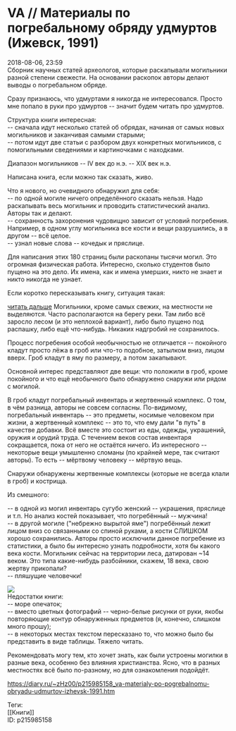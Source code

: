 VA // Материалы по погребальному обряду удмуртов (Ижевск, 1991)
================================================================

   
 2018-08-06, 23:59   
  Сборник научных статей археологов, которые раскапывали могильники разной степени свежести. На основании раскопок авторы делают выводы о погребальном обряде.   
   
 Сразу признаюсь, что удмуртами я никогда не интересовался. Просто мне попало в руки про удмуртов -- значит будем читать про удмуртов.   
   
 Структура книги интересная:   
 -- сначала идут несколько статей об обрядах, начиная от самых новых могильников и заканчивая самыми старыми;   
 -- потом идут две статьи с разбором двух конкретных могильников, с помогильными сведениями и картиночками с находками.   
   
 Диапазон могильников -- IV век до н.э. -- XIX век н.э.   
   
 Написана книга, если можно так сказать, живо.   
   
 Что я нового, но очевидного обнаружил для себя:   
 -- по одной могиле ничего определённого сказать нельзя. Надо раскапывать весь могильник и проводить статистический анализ. Авторы так и делают.   
 -- сохранность захоронения чудовищно зависит от условий погребения. Например, в одном углу могильника все кости и вещи разрушились, а в другом -- всё целое.   
 -- узнал новые слова -- кочедык и пряслице.   
   
 Для написания этих 180 страниц были раскопаны тысячи могил. Это огромная физическая работа. Интересно, сколько студентов было пущено на это дело. Их имена, как и имена умерших, никто не знает и никто никогда не узнает.   
   
 Если коротко пересказывать книгу, ситуация такая:   
   
  [читать дальше](https://zHz00.diary.ru/p215985158.htm?index=1#linkmore215985158m1)    Могильники, кроме самых свежих, на местности не выделяются. Часто располагаются на берегу реки. Там либо всё заросло лесом (и это неплохой вариант), либо было пущено под распашку, либо ещё что-нибудь. Никаких надгробий не сохранилось.   
   
 Процесс погребения особой необычностью не отличается -- покойного кладут просто лёжа в гроб или что-то подобное, затылком вниз, лицом вверх. Гроб кладут в яму по размеру, а потом закапывают.   
   
 Основной интерес представляют две вещи: что положили в гроб, кроме покойного и что ещё необычного было обнаружено снаружи или рядом с могилой.   
   
 В гроб кладут погребальный инвентарь и жертвенный комплекс. О том, в чём разница, авторы не совсем согласны. По-видимому, погребальный инвентарь -- это предметы, носимые человеком при жизни, а жертвенный комплекс -- это то, что ему дали "в путь" в качестве добавки. Всё вместе это состоит из еды, одежды, украшений, оружия и орудий труда. С течением веков состав инвентаря сокращается, пока от него не остаётся ничего. Из интересного -- некоторые вещи умышленно сломаны (по крайней мере, так считают авторы). То есть -- мёртвому человеку -- мёртвую вещь.   
   
 Снаружи обнаружены жертвенные комплексы (которые не всегда клали в гроб) и кострища.   
   
 Из смешного:   
   
 -- в одной из могил инвентарь сугубо женский -- украшения, пряслице и т.п. Но анализ костей показывает, что погребённый -- мужчина!   
 -- в другой могиле ("небрежно вырытой яме") погребённый лежит лицом вниз со связанными со спиной руками, а кости СЛИШКОМ хорошо сохранились. Авторы просто исключили данное погребение из статистики, а было бы интересно узнать подробности, хотя бы какого века кости. Могильник сейчас на территории леса, датирован ~14 веком. Это типа какие-нибудь разбойники, скажем, 18 века, свою жертву прикопали?   
 -- пляшущие человечки!   
   
   [![](https://i.imgur.com/12iNaw4l.jpg)](https://i.imgur.com/12iNaw4.jpg)       
 Недостатки книги:   
 -- море опечаток;   
 -- вместо цветных фотографий -- черно-белые рисунки от руки, якобы повторяющие контур обнаруженных предметов (я, конечно, слишком много прошу);   
 -- в некоторых местах текстом пересказано то, что можно было бы представить в виде таблицы. Тяжело читать.   
   
 Рекомендовать могу тем, кто хочет знать, как были устроены могилки в разные века, особенно без влияния христианства. Ясно, что в разных местностях всё было по-разному, но для ознакомления подойдёт.   
    
 <https://diary.ru/~zHz00/p215985158_va-materialy-po-pogrebalnomu-obryadu-udmurtov-izhevsk-1991.htm>   
   
 Теги:   
 [[Книги]]   
 ID: p215985158